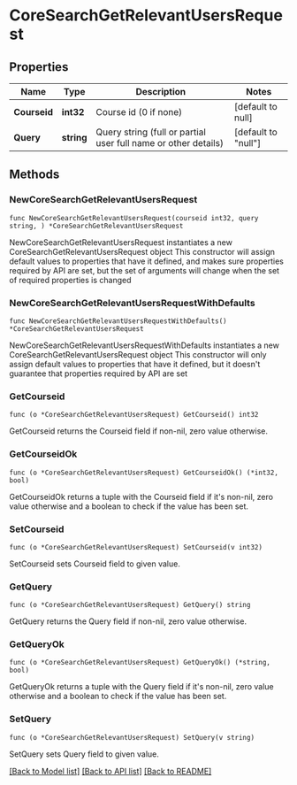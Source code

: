 # CoreSearchGetRelevantUsersRequest

## Properties

Name | Type | Description | Notes
------------ | ------------- | ------------- | -------------
**Courseid** | **int32** | Course id (0 if none) | [default to null]
**Query** | **string** | Query string (full or partial user full name or other details) | [default to "null"]

## Methods

### NewCoreSearchGetRelevantUsersRequest

`func NewCoreSearchGetRelevantUsersRequest(courseid int32, query string, ) *CoreSearchGetRelevantUsersRequest`

NewCoreSearchGetRelevantUsersRequest instantiates a new CoreSearchGetRelevantUsersRequest object
This constructor will assign default values to properties that have it defined,
and makes sure properties required by API are set, but the set of arguments
will change when the set of required properties is changed

### NewCoreSearchGetRelevantUsersRequestWithDefaults

`func NewCoreSearchGetRelevantUsersRequestWithDefaults() *CoreSearchGetRelevantUsersRequest`

NewCoreSearchGetRelevantUsersRequestWithDefaults instantiates a new CoreSearchGetRelevantUsersRequest object
This constructor will only assign default values to properties that have it defined,
but it doesn't guarantee that properties required by API are set

### GetCourseid

`func (o *CoreSearchGetRelevantUsersRequest) GetCourseid() int32`

GetCourseid returns the Courseid field if non-nil, zero value otherwise.

### GetCourseidOk

`func (o *CoreSearchGetRelevantUsersRequest) GetCourseidOk() (*int32, bool)`

GetCourseidOk returns a tuple with the Courseid field if it's non-nil, zero value otherwise
and a boolean to check if the value has been set.

### SetCourseid

`func (o *CoreSearchGetRelevantUsersRequest) SetCourseid(v int32)`

SetCourseid sets Courseid field to given value.


### GetQuery

`func (o *CoreSearchGetRelevantUsersRequest) GetQuery() string`

GetQuery returns the Query field if non-nil, zero value otherwise.

### GetQueryOk

`func (o *CoreSearchGetRelevantUsersRequest) GetQueryOk() (*string, bool)`

GetQueryOk returns a tuple with the Query field if it's non-nil, zero value otherwise
and a boolean to check if the value has been set.

### SetQuery

`func (o *CoreSearchGetRelevantUsersRequest) SetQuery(v string)`

SetQuery sets Query field to given value.



[[Back to Model list]](../README.md#documentation-for-models) [[Back to API list]](../README.md#documentation-for-api-endpoints) [[Back to README]](../README.md)


